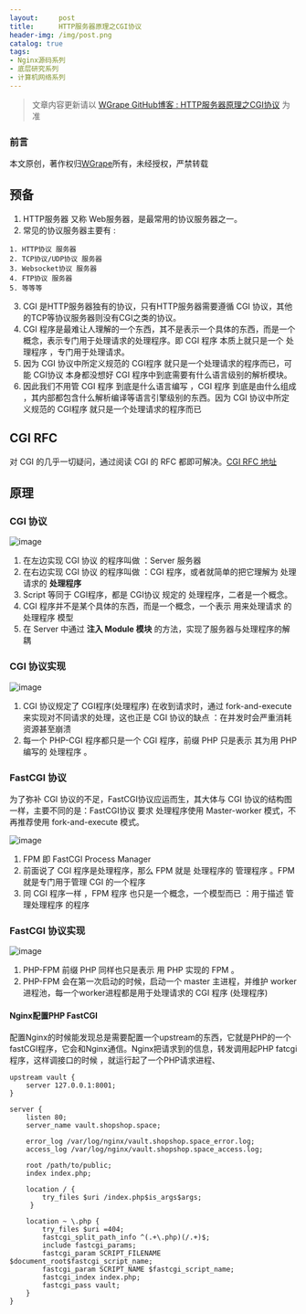 ```yaml
---
layout:     post
title:      HTTP服务器原理之CGI协议
header-img: /img/post.png
catalog: true
tags:
- Nginx源码系列
- 底层研究系列
- 计算机网络系列
---
```


> 文章内容更新请以 [WGrape GitHub博客 : HTTP服务器原理之CGI协议](https://github.com/WGrape/Blog/issues/234) 为准

### 前言
本文原创，著作权归[WGrape](https://github.com/WGrape)所有，未经授权，严禁转载

## 预备
1. HTTP服务器 又称 Web服务器，是最常用的协议服务器之一。
2. 常见的协议服务器主要有 :
```
1. HTTP协议 服务器
2. TCP协议/UDP协议 服务器
3. Websocket协议 服务器
4. FTP协议 服务器
5. 等等等
```
3. CGI 是HTTP服务器独有的协议，只有HTTP服务器需要遵循 CGI 协议，其他的TCP等协议服务器则没有CGI之类的协议。
4. CGI 程序是最难让人理解的一个东西，其不是表示一个具体的东西，而是一个概念，表示专门用于处理请求的处理程序。即 CGI 程序 本质上就只是一个 处理程序 ，专门用于处理请求。
5. 因为 CGI 协议中所定义规范的 CGI程序 就只是一个处理请求的程序而已，可能 CGI协议 本身都没想好 CGI 程序中到底需要有什么语言级别的解析模块。
6. 因此我们不用管 CGI 程序 到底是什么语言编写 ，CGI 程序 到底是由什么组成 ，其内部都包含什么解析编译等语言引擎级别的东西。因为 CGI 协议中所定义规范的 CGI程序 就只是一个处理请求的程序而已

## CGI RFC
对 CGI 的几乎一切疑问，通过阅读 CGI 的 RFC 都即可解决。[CGI RFC 地址](https://tools.ietf.org/html/rfc3875)

## 原理

### CGI 协议

![image](https://user-images.githubusercontent.com/35942268/66656508-b7768180-ec70-11e9-86a6-5d1ae179a477.png)

1. 在左边实现 CGI 协议 的程序叫做 ：Server 服务器
2. 在右边实现 CGI 协议 的程序叫做 ：CGI 程序，或者就简单的把它理解为 处理请求的 **处理程序**
3. Script 等同于 CGI程序，都是 CGI协议 规定的 处理程序，二者是一个概念。
3. CGI 程序并不是某个具体的东西，而是一个概念，一个表示 用来处理请求 的 处理程序 模型
3. 在 Server 中通过 **注入 Module 模块** 的方法，实现了服务器与处理程序的解耦


### CGI 协议实现

![image](https://user-images.githubusercontent.com/35942268/66656826-50a59800-ec71-11e9-8bce-d115ed2bd0d7.png)

1. CGI 协议规定了 CGI程序(处理程序) 在收到请求时，通过 fork-and-execute 来实现对不同请求的处理，这也正是 CGI 协议的缺点 ：在并发时会严重消耗资源甚至崩溃
2. 每一个 PHP-CGI 程序都只是一个 CGI 程序，前缀 PHP 只是表示 其为用 PHP 编写的 处理程序 。

### FastCGI 协议

为了弥补 CGI 协议的不足，FastCGI协议应运而生，其大体与 CGI 协议的结构图一样，主要不同的是：FastCGI协议 要求 处理程序使用 Master-worker 模式，不再推荐使用 fork-and-execute 模式。

![image](https://user-images.githubusercontent.com/35942268/66659006-31106e80-ec75-11e9-92f9-694ef46c89ff.png)


1. FPM 即 FastCGI Process Manager
2. 前面说了 CGI 程序是处理程序，那么 FPM 就是 处理程序的 管理程序 。FPM 就是专门用于管理 CGI 的一个程序
3. 同 CGI 程序一样 ，FPM 程序 也只是一个概念，一个模型而已 ：用于描述 管理处理程序 的程序


### FastCGI 协议实现

![image](https://user-images.githubusercontent.com/35942268/66657417-5e0f5200-ec72-11e9-98ba-beaf0a6850f7.png)

1. PHP-FPM 前缀 PHP 同样也只是表示 用 PHP 实现的 FPM 。
2. PHP-FPM 会在第一次启动的时候，启动一个 master 主进程，并维护 worker 进程池，每一个worker进程都是用于处理请求的 CGI 程序 (处理程序)


#### Nginx配置PHP FastCGI
配置Nginx的时候能发现总是需要配置一个upstream的东西，它就是PHP的一个fastCGI程序，它会和Nginx通信。Nginx把请求到的信息，转发调用起PHP fatcgi程序，这样调接口的时候 ，就运行起了一个PHP请求进程、


```nginx
upstream vault {
    server 127.0.0.1:8001;
}

server {
    listen 80;
    server_name vault.shopshop.space;

    error_log /var/log/nginx/vault.shopshop.space_error.log;
    access_log /var/log/nginx/vault.shopshop.space_access.log;

    root /path/to/public;
    index index.php;

    location / {
        try_files $uri /index.php$is_args$args;
     }

    location ~ \.php {
        try_files $uri =404;
        fastcgi_split_path_info ^(.+\.php)(/.+)$;
        include fastcgi_params;
        fastcgi_param SCRIPT_FILENAME $document_root$fastcgi_script_name;
        fastcgi_param SCRIPT_NAME $fastcgi_script_name;
        fastcgi_index index.php;
        fastcgi_pass vault;
    }
}
```